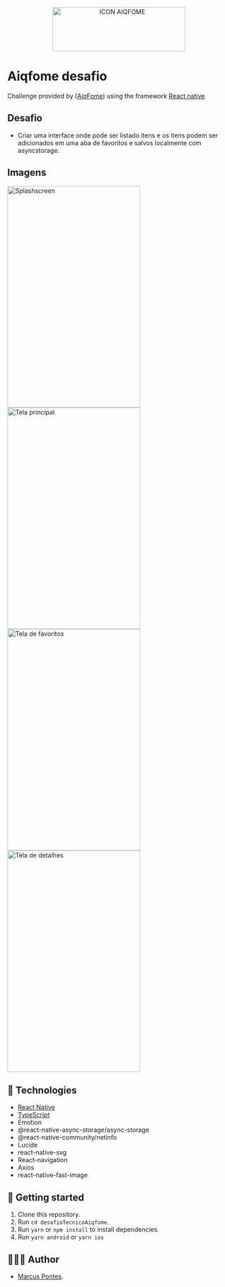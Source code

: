 <p align="center">
  <img src="https://images.seeklogo.com/logo-png/38/1/aiqfome-logo-png_seeklogo-381190.png" alt="ICON AIQFOME" width="300px" height="100px">
</p>

# Aiqfome desafio

Challenge provided by
([AiqFome](https://aiqfome.com/))
using the framework
[React native](https://reactnative.dev/)

## Desafio

- Criar uma interface onde pode ser listado itens e os itens podem ser adicionados em uma aba de favoritos e salvos localmente com asyncstorage.

## Imagens

<p>
  <img src="https://i.imgur.com/AQsXCoq.png" alt="Splashscreen" width="300" height="500">
  <img src="https://i.imgur.com/DFON1wH.png" alt="Tela principal" width="300" height="500">
  <img src="https://i.imgur.com/2rV0799.png" alt="Tela de favoritos" width="300" height="500">
  <img src="https://i.imgur.com/7M8iXDk.png" alt="Tela de detalhes" width="300" height="500">
</p>

## 🚀 Technologies

- [React Native](https://reactnative.dev/)
- [TypeScript](https://www.typescriptlang.org)
- Emotion
- @react-native-async-storage/async-storage
- @react-native-community/netinfo
- Lucide
- react-native-svg
- React-navigation
- Axios
- react-native-fast-image

## 🤔 Getting started

1. Clone this repository.
2. Run `cd desafioTecnicoAiqfome`.
3. Run `yarn` or `npm install` to install dependencies.
4. Run `yarn android` or `yarn ios`

## 👨🏻‍💻 Author

- [Marcus Pontes](https://ayo.so/marcuspontes).
